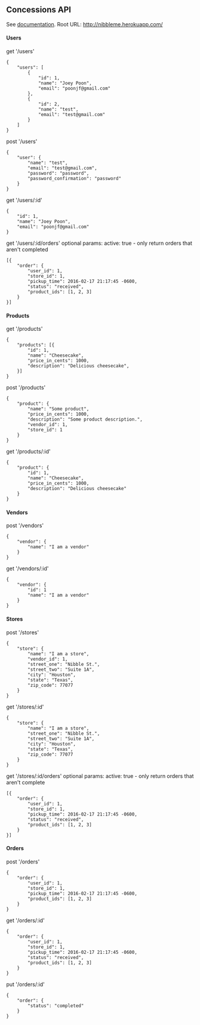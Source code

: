 ## Concessions API
See [documentation](https://github.com/joeypoon/nibbleme_api/wiki).
Root URL: http://nibbleme.herokuapp.com/

#### Users
get '/users'

    {
        "users": [
            {
                "id": 1,
                "name": "Joey Poon",
                "email": "poonjf@gmail.com"
            },
            {
                "id": 2,
                "name": "test",
                "email": "test@gmail.com"
            }
        ]
    }

post '/users'

    {
        "user": {
            "name": "test",
            "email": "test@gmail.com",
            "password": "password",
            "password_confirmation": "password"
        }
    }

get '/users/:id'

    {
        "id": 1,
        "name": "Joey Poon",
        "email": "poonjf@gmail.com"
    }

get '/users/:id/orders'
    optional params: active: true - only return orders that aren't completed

    [{
        "order": {
            "user_id": 1,
            "store_id": 1,
            "pickup_time": 2016-02-17 21:17:45 -0600,
            "status": "received",
            "product_ids": [1, 2, 3]
        }
    }]

#### Products
get '/products'

    {
        "products": [{
            "id": 1,
            "name": "Cheesecake",
            "price_in_cents": 1000,
            "description": "Delicious cheesecake",
        }]
    }

post '/products'

    {
        "product": {
            "name": "Some product",
            "price_in_cents": 1000,
            "description": "Some product description.",
            "vendor_id": 1,
            "store_id": 1
        }
    }

get '/products/:id'

    {
        "product": {
            "id": 1,
            "name": "Cheesecake",
            "price_in_cents": 1000,
            "description": "Delicious cheesecake"
        }
    }

#### Vendors
post '/vendors'

    {
        "vendor": {
            "name": "I am a vendor"
        }
    }

get '/vendors/:id'

    {
        "vendor": {
            "id": 1
            "name": "I am a vendor"
        }
    }

#### Stores
post '/stores'

    {
        "store": {
            "name": "I am a store",
            "vendor_id": 1,
            "street_one": "Nibble St.",
            "street_two": "Suite 1A",
            "city": "Houston",
            "state": "Texas",
            "zip_code": 77077
        }
    }

get '/stores/:id'

    {
        "store": {
            "name": "I am a store",
            "street_one": "Nibble St.",
            "street_two": "Suite 1A",
            "city": "Houston",
            "state": "Texas",
            "zip_code": 77077
        }
    }

get '/stores/:id/orders'
    optional params: active: true - only return orders that aren't complete

    [{
        "order": {
            "user_id": 1,
            "store_id": 1,
            "pickup_time": 2016-02-17 21:17:45 -0600,
            "status": "received",
            "product_ids": [1, 2, 3]
        }
    }]

#### Orders
post '/orders'

    {
        "order": {
            "user_id": 1,
            "store_id": 1,
            "pickup_time": 2016-02-17 21:17:45 -0600,
            "product_ids": [1, 2, 3]
        }
    }

get '/orders/:id'

    {
        "order": {
            "user_id": 1,
            "store_id": 1,
            "pickup_time": 2016-02-17 21:17:45 -0600,
            "status": "received",
            "product_ids": [1, 2, 3]
        }
    }

put '/orders/:id'

    {
        "order": {
            "status": "completed"
        }
    }